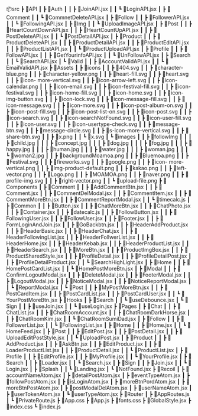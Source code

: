 📦src
┣ 📂API
┃ ┣ 📂Auth
┃ ┃ ┣ 📜JoinAPI.jsx
┃ ┃ ┗ 📜LoginAPI.jsx
┃ ┣ 📂Comment
┃ ┃ ┗ 📜CommnetDeleteAPI.jsx
┃ ┣ 📂Follow
┃ ┃ ┣ 📜FollowerAPI.jsx
┃ ┃ ┗ 📜FollowingAPI.jsx
┃ ┣ 📂Img
┃ ┃ ┗ 📜UploadImageAPI.jsx
┃ ┣ 📂Post
┃ ┃ ┣ 📜HeartCountDownAPI.jsx
┃ ┃ ┣ 📜HeartCountUpAPI.jsx
┃ ┃ ┣ 📜PostDeleteAPI.jsx
┃ ┃ ┗ 📜PostDetailAPI.jsx
┃ ┣ 📂Product
┃ ┃ ┣ 📜ProductDeleteAPI.jsx
┃ ┃ ┣ 📜ProductDetailAPI.jsx
┃ ┃ ┣ 📜ProductEditAPI.jsx
┃ ┃ ┣ 📜ProductListAPI.jsx
┃ ┃ ┗ 📜ProductUploadAPI.jsx
┃ ┣ 📂Profile
┃ ┃ ┣ 📜FollowAPI.jsx
┃ ┃ ┣ 📜GetYourinfoAPI.jsx
┃ ┃ ┗ 📜UnFollowAPI.jsx
┃ ┣ 📂Search
┃ ┃ ┗ 📜SearchAPI.jsx
┃ ┗ 📂Valid
┃ ┃ ┣ 📜AccountValidAPI.jsx
┃ ┃ ┗ 📜EmailValidAPI.jsx
┣ 📂Assets
┃ ┣ 📂icons
┃ ┃ ┣ 📜404.svg
┃ ┃ ┣ 📜character-blue.png
┃ ┃ ┣ 📜character-yellow.png
┃ ┃ ┣ 📜heart-fill.svg
┃ ┃ ┣ 📜heart.svg
┃ ┃ ┣ 📜icon- more-vertical.svg
┃ ┃ ┣ 📜icon-arrow-left.svg
┃ ┃ ┣ 📜icon-calendar.png
┃ ┃ ┣ 📜icon-email.svg
┃ ┃ ┣ 📜icon-festival-fill.svg
┃ ┃ ┣ 📜icon-festival.svg
┃ ┃ ┣ 📜icon-home-fill.svg
┃ ┃ ┣ 📜icon-home.svg
┃ ┃ ┣ 📜icon-img-button.svg
┃ ┃ ┣ 📜icon-lock.svg
┃ ┃ ┣ 📜icon-message-fill.svg
┃ ┃ ┣ 📜icon-message.svg
┃ ┃ ┣ 📜icon-more.svg
┃ ┃ ┣ 📜icon-post-album-on.svg
┃ ┃ ┣ 📜icon-post-fill.svg
┃ ┃ ┣ 📜icon-post-list-on.svg
┃ ┃ ┣ 📜icon-post.svg
┃ ┃ ┣ 📜icon-search.svg
┃ ┃ ┣ 📜icon-searchNotFound.svg
┃ ┃ ┣ 📜icon-user-fill.svg
┃ ┃ ┣ 📜icon-user.svg
┃ ┃ ┣ 📜icon-usertype-check.svg
┃ ┃ ┣ 📜message-btn.svg
┃ ┃ ┣ 📜message-circle.svg
┃ ┃ ┣ 📜s-icon-more-vertical.svg
┃ ┃ ┣ 📜share-btn.svg
┃ ┃ ┣ 📜x.png
┃ ┃ ┗ 📜x.svg
┃ ┗ 📂images
┃ ┃ ┣ 📂followImg
┃ ┃ ┃ ┣ 📜child.jpg
┃ ┃ ┃ ┣ 📜concept.jpg
┃ ┃ ┃ ┣ 📜dog.jpg
┃ ┃ ┃ ┣ 📜fog.jpg
┃ ┃ ┃ ┣ 📜happy.jpg
┃ ┃ ┃ ┣ 📜human.jpg
┃ ┃ ┃ ┣ 📜water.jpg
┃ ┃ ┃ ┣ 📜woman.jpg
┃ ┃ ┃ ┗ 📜woman2.jpg
┃ ┃ ┣ 📜backgroundMoamoa.png
┃ ┃ ┣ 📜Bluemoa.png
┃ ┃ ┣ 📜Festival.svg
┃ ┃ ┣ 📜fireworks.svg
┃ ┃ ┣ 📜google.png
┃ ┃ ┣ 📜icon- more-vertical.png
┃ ┃ ┣ 📜img-product-default.png
┃ ┃ ┣ 📜kakao.png
┃ ┃ ┣ 📜left-vector.png
┃ ┃ ┣ 📜Logo.png
┃ ┃ ┣ 📜MOAMOA.png
┃ ┃ ┣ 📜naver.png
┃ ┃ ┣ 📜profile-img.svg
┃ ┃ ┣ 📜right-vector.png
┃ ┃ ┗ 📜upload-file.png
┣ 📂Components
┃ ┣ 📂Comment
┃ ┃ ┣ 📜AddCommentBtn.jsx
┃ ┃ ┣ 📜Comment.jsx
┃ ┃ ┣ 📜CommentDelModal.jsx
┃ ┃ ┣ 📜CommentItem.jsx
┃ ┃ ┣ 📜CommentMoreBtn.jsx
┃ ┃ ┣ 📜CommentReportModal.jsx
┃ ┃ ┗ 📜timecalc.js
┃ ┣ 📂Common
┃ ┃ ┣ 📜Button.jsx
┃ ┃ ┣ 📜ChatMoreBtn.jsx
┃ ┃ ┣ 📜ChatPhoto.jsx
┃ ┃ ┣ 📜Container.jsx
┃ ┃ ┣ 📜datecalc.js
┃ ┃ ┣ 📜FollowButton.jsx
┃ ┃ ┣ 📜FollowingUser.jsx
┃ ┃ ┣ 📜FollowUser.jsx
┃ ┃ ┣ 📜Footer.jsx
┃ ┃ ┣ 📜FormLoginAndJoin.jsx
┃ ┃ ┣ 📜GoBackbtn.jsx
┃ ┃ ┣ 📜HeaderAddProduct.jsx
┃ ┃ ┣ 📜HeaderBasic.jsx
┃ ┃ ┣ 📜HeaderChat.jsx
┃ ┃ ┣ 📜HeaderFollowingList.jsx
┃ ┃ ┣ 📜HeaderFollwerList.jsx
┃ ┃ ┣ 📜HeaderHome.jsx
┃ ┃ ┣ 📜HeaderKebab.jsx
┃ ┃ ┣ 📜HeaderProductList.jsx
┃ ┃ ┣ 📜HeaderSearch.jsx
┃ ┃ ┣ 📜MoreBtn.jsx
┃ ┃ ┣ 📜ProductImgBox.jsx
┃ ┃ ┣ 📜ProductSharedStyle.jsx
┃ ┃ ┣ 📜ProfileDetail.jsx
┃ ┃ ┣ 📜ProfileDetailPost.jsx
┃ ┃ ┣ 📜ProfileDetailProduct.jsx
┃ ┃ ┗ 📜SearchHighLight.jsx
┃ ┣ 📂Home
┃ ┃ ┣ 📜HomePostCardList.jsx
┃ ┃ ┗ 📜HomePostMoreBtn.jsx
┃ ┣ 📂Modal
┃ ┃ ┣ 📜ConfirmLogoutModal.jsx
┃ ┃ ┣ 📜DeleteModal.jsx
┃ ┃ ┣ 📜FooterModal.jsx
┃ ┃ ┣ 📜LogoutModal.jsx
┃ ┃ ┣ 📜NoticeModal.jsx
┃ ┃ ┣ 📜NoticeReportModal.jsx
┃ ┃ ┗ 📜ReportModal.jsx
┃ ┗ 📂Post
┃ ┃ ┣ 📜MyPostMoreBtn.jsx
┃ ┃ ┣ 📜PostCardItem.jsx
┃ ┃ ┣ 📜PostCardList.jsx
┃ ┃ ┣ 📜PostCardUser.jsx
┃ ┃ ┗ 📜YourPostMoreBtn.jsx
┣ 📂Hooks
┃ ┣ 📂Search
┃ ┃ ┗ 📜useDebounce.jsx
┃ ┗ 📂Sign
┃ ┃ ┣ 📜useJoin.jsx
┃ ┃ ┗ 📜useLogin.jsx
┣ 📂Pages
┃ ┣ 📂Chat
┃ ┃ ┣ 📜ChatList.jsx
┃ ┃ ┣ 📜ChatRoomAccount.jsx
┃ ┃ ┣ 📜ChatRoomDarkHorse.jsx
┃ ┃ ┣ 📜ChatRoomKim.jsx
┃ ┃ ┗ 📜ChatRoomSumiDad.jsx
┃ ┣ 📂Follow
┃ ┃ ┣ 📜FollowerList.jsx
┃ ┃ ┗ 📜FollowingList.jsx
┃ ┣ 📂Home
┃ ┃ ┣ 📜Home.jsx
┃ ┃ ┗ 📜HomeFeed.jsx
┃ ┣ 📂Post
┃ ┃ ┣ 📜EditPost.jsx
┃ ┃ ┣ 📜PostDetail.jsx
┃ ┃ ┣ 📜UploadEditPostStyle.jsx
┃ ┃ ┗ 📜UploadPost.jsx
┃ ┣ 📂Product
┃ ┃ ┣ 📜AddProduct.jsx
┃ ┃ ┣ 📜AskBtn.jsx
┃ ┃ ┣ 📜EditProduct.jsx
┃ ┃ ┣ 📜LoaderProductList.jsx
┃ ┃ ┣ 📜ProductDetail.jsx
┃ ┃ ┗ 📜ProductList.jsx
┃ ┣ 📂Profile
┃ ┃ ┣ 📜EditProfile.jsx
┃ ┃ ┣ 📜MyProfile.jsx
┃ ┃ ┗ 📜YourProfile.jsx
┃ ┣ 📂Search
┃ ┃ ┣ 📜Loader.jsx
┃ ┃ ┗ 📜Search.jsx
┃ ┣ 📂Sign
┃ ┃ ┣ 📜Join.jsx
┃ ┃ ┗ 📜Login.jsx
┃ ┣ 📂Splash
┃ ┃ ┗ 📜Landing.jsx
┃ ┗ 📜NotFound.jsx
┣ 📂Recoil
┃ ┣ 📜accountNameAtom.jsx
┃ ┣ 📜detailPostAtom.jsx
┃ ┣ 📜eventTypeAtom.jsx
┃ ┣ 📜followPostAtom.jsx
┃ ┣ 📜isLoginAtom.jsx
┃ ┣ 📜moreBtnPordAtom.jsx
┃ ┣ 📜moreBtnPostAtom.jsx
┃ ┣ 📜postModalDelAtom.jsx
┃ ┣ 📜userNameAtom.jsx
┃ ┣ 📜userTokenAtom.jsx
┃ ┗ 📜userTypeAtom.jsx
┣ 📂Router
┃ ┣ 📜AppRoutes.js
┃ ┗ 📜PrivateRoute.js
┣ 📜App.css
┣ 📜App.js
┣ 📜fonts.css
┣ 📜GlobalStyle.jsx
┣ 📜index.css
┗ 📜index.js
